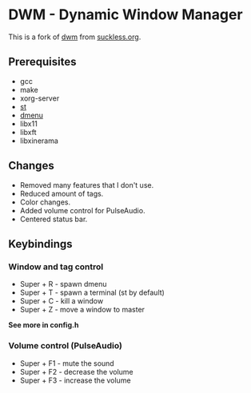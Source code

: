 # DWM - Dynamic Window Manager
This is a fork of [dwm](https://dwm.suckless.org/) from [suckless.org](https://suckless.org).

## Prerequisites
- gcc
- make
- xorg-server
- [st](https://github.com/jakub-swiniarski/st)
- [dmenu](https://github.com/jakub-swiniarski/dmenu)
- libx11
- libxft
- libxinerama

## Changes
- Removed many features that I don't use.
- Reduced amount of tags.
- Color changes.
- Added volume control for PulseAudio.
- Centered status bar.

## Keybindings
### Window and tag control
- Super + R - spawn dmenu
- Super + T - spawn a terminal (st by default)
- Super + C - kill a window
- Super + Z - move a window to master <br/>

**See more in config.h**

### Volume control (PulseAudio)
- Super + F1 - mute the sound
- Super + F2 - decrease the volume
- Super + F3 - increase the volume
